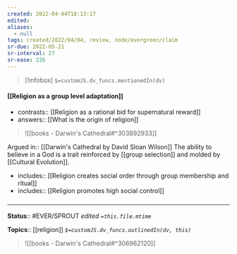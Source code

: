 ```yaml
---
created: 2022-04-04T18:13:17 
edited: 
aliases:
  - null
tags: created/2022/04/04, review, node/evergreen/claim
sr-due: 2022-05-21
sr-interval: 27
sr-ease: 226
---
```

> [!infobox]
`$=customJS.dv_funcs.mentionedIn(dv)`

#### [[Religion as a group level adaptation]] 

- contrasts:: [[Religion as a rational bid for supernatural reward]]
- answers:: [[What is the origin of religion]] 

> ![[books - Darwin's Cathedral#^303892933]]

Argued in:: [[Darwin's Cathedral by David Sloan Wilson]]
The ability to believe in a God is a trait reinforced by [[group selection]] and molded by [[Cultural Evolution]].

- includes:: [[Religion creates social order through group membership and ritual]]
- includes:: [[Religion promotes high social control]]

### <hr class="footnote"/>

**Status**:: #EVER/SPROUT
*edited `=this.file.mtime`*

**Topics**:: [[religion]]
*`$=customJS.dv_funcs.outlinedIn(dv, this)`*

> ![[books - Darwin's Cathedral#^306962120]]
